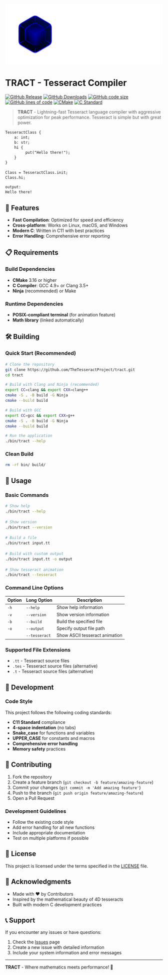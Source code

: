 ![logo](logo.png)
# TRACT - Tesseract Compiler

[![GitHub Release](https://img.shields.io/github/v/release/TheTesseractProject/tract?style=plastic)](https://github.com/TheTesseractProject/tract/releases)
[![GitHub Downloads](https://img.shields.io/github/downloads/TheTesseractProject/tract/total?style=plastic)](https://github.com/TheTesseractProject/tract/releases)
[![GitHub code size](https://img.shields.io/github/languages/code-size/TheTesseractProject/tract?style=plastic)](https://github.com/TheTesseractProject/tract)
[![GitHub lines of code](https://tokei.rs/b1/github/TheTesseractProject/tract)](https://github.com/TheTesseractProject/tract)
[![CMake](https://img.shields.io/badge/CMake-3.16+-blue.svg?style=plastic)](https://cmake.org/)
[![C Standard](https://img.shields.io/badge/C-11-blue.svg?style=plastic)](https://en.wikipedia.org/wiki/C11_(C_standard_revision))

> **TRACT** - Lightning-fast Tesseract language compiler with aggressive optimization for peak performance. Tesseract is simple but with great power.

```tesseract
TesseractClass {
    a: int;
    b: str;
    hi {
         put("Hello there!");
    }
}

Class = TesseractClass.init;
Class.hi;
```

```txt
output:
Hello there!
```


## 🚀 Features

- **Fast Compilation**: Optimized for speed and efficiency
- **Cross-platform**: Works on Linux, macOS, and Windows
- **Modern C**: Written in C11 with best practices
- **Error Handling**: Comprehensive error reporting

## 📋 Requirements

### Build Dependencies
- **CMake** 3.16 or higher
- **C Compiler**: GCC 4.9+ or Clang 3.5+
- **Ninja** (recommended) or Make

### Runtime Dependencies
- **POSIX-compliant terminal** (for animation feature)
- **Math library** (linked automatically)

## 🛠️ Building

### Quick Start (Recommended)
```bash
# Clone the repository
git clone https://github.com/TheTesseractProject/tract.git
cd tract
```

```bash
# Build with Clang and Ninja (recommended)
export CC=clang && export CXX=clang++
cmake -S . -B build -G Ninja
cmake --build build
```

```bash
# Build with GCC
export CC=gcc && export CXX=g++
cmake -S . -B build -G Ninja
cmake --build build
```

```bash
# Run the application
./bin/tract --help
```

### Clean Build
```bash
rm -rf bin/ build/
```

## 🎯 Usage

### Basic Commands

```bash
# Show help
./bin/tract --help

# Show version
./bin/tract --version

# Build a file
./bin/tract input.tt

# Build with custom output
./bin/tract input.tt -o output

# Show tesseract animation
./bin/tract --tesseract
```

### Command Line Options

| Option | Long Option | Description |
|--------|-------------|-------------|
| `-h` | `--help` | Show help information |
| `-v` | `--version` | Show version information |
| `-b` | `--build` | Build the specified file |
| `-o` | `--output` | Specify output file path |
| | `--tesseract` | Show ASCII tesseract animation |

### Supported File Extensions

- `.tt` - Tesseract source files
- `.tes` - Tesseract source files (alternative)
- `.t` - Tesseract source files (alternative)

## 🧪 Development

### Code Style

This project follows the following coding standards:
- **C11 Standard** compliance
- **4-space indentation** (no tabs)
- **Snake_case** for functions and variables
- **UPPER_CASE** for constants and macros
- **Comprehensive error handling**
- **Memory safety** practices

## 🤝 Contributing

1. Fork the repository
2. Create a feature branch (`git checkout -b feature/amazing-feature`)
3. Commit your changes (`git commit -m 'Add amazing feature'`)
4. Push to the branch (`git push origin feature/amazing-feature`)
5. Open a Pull Request

### Development Guidelines

- Follow the existing code style
- Add error handling for all new functions
- Include appropriate documentation
- Test on multiple platforms if possible

## 📄 License

This project is licensed under the terms specified in the [LICENSE](LICENSE) file.

## 🙏 Acknowledgments

- Made with ❤️ by Contributors
- Inspired by the mathematical beauty of 4D tesseracts
- Built with modern C development practices

## 📞 Support

If you encounter any issues or have questions:

1. Check the [Issues](https://github.com/TheTesseractProject/tract/issues) page
2. Create a new issue with detailed information
3. Include your system information and error messages

---

**TRACT** - Where mathematics meets performance! 🚀 
